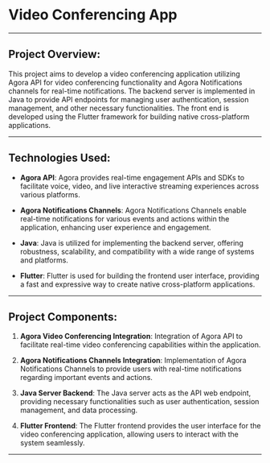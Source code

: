 # Video Conferencing App
---

## Project Overview:

This project aims to develop a video conferencing application utilizing Agora API for video conferencing functionality and Agora Notifications channels for real-time notifications. The backend server is implemented in Java to provide API endpoints for managing user authentication, session management, and other necessary functionalities. The front end is developed using the Flutter framework for building native cross-platform applications.

---

## Technologies Used:

- **Agora API**: Agora provides real-time engagement APIs and SDKs to facilitate voice, video, and live interactive streaming experiences across various platforms.
  
- **Agora Notifications Channels**: Agora Notifications Channels enable real-time notifications for various events and actions within the application, enhancing user experience and engagement.
  
- **Java**: Java is utilized for implementing the backend server, offering robustness, scalability, and compatibility with a wide range of systems and platforms.

- **Flutter**: Flutter is used for building the frontend user interface, providing a fast and expressive way to create native cross-platform applications.

---

## Project Components:

1. **Agora Video Conferencing Integration**: Integration of Agora API to facilitate real-time video conferencing capabilities within the application.
  
2. **Agora Notifications Channels Integration**: Implementation of Agora Notifications Channels to provide users with real-time notifications regarding important events and actions.
  
3. **Java Server Backend**: The Java server acts as the API web endpoint, providing necessary functionalities such as user authentication, session management, and data processing.

4. **Flutter Frontend**: The Flutter frontend provides the user interface for the video conferencing application, allowing users to interact with the system seamlessly.

---

